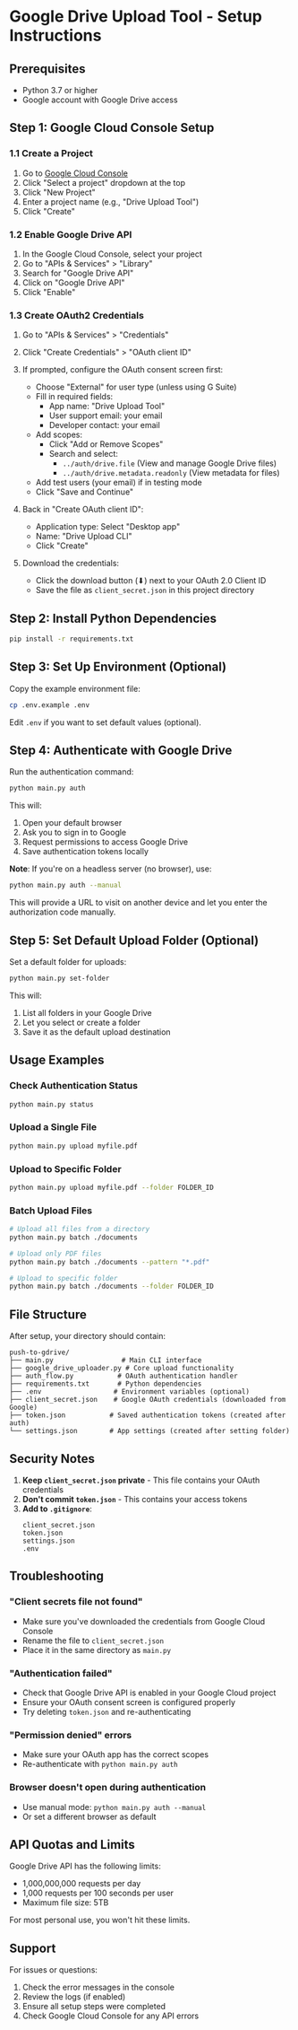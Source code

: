 # Google Drive Upload Tool - Setup Instructions

## Prerequisites
- Python 3.7 or higher
- Google account with Google Drive access

## Step 1: Google Cloud Console Setup

### 1.1 Create a Project
1. Go to [Google Cloud Console](https://console.cloud.google.com/)
2. Click "Select a project" dropdown at the top
3. Click "New Project"
4. Enter a project name (e.g., "Drive Upload Tool")
5. Click "Create"

### 1.2 Enable Google Drive API
1. In the Google Cloud Console, select your project
2. Go to "APIs & Services" > "Library"
3. Search for "Google Drive API"
4. Click on "Google Drive API"
5. Click "Enable"

### 1.3 Create OAuth2 Credentials
1. Go to "APIs & Services" > "Credentials"
2. Click "Create Credentials" > "OAuth client ID"
3. If prompted, configure the OAuth consent screen first:
   - Choose "External" for user type (unless using G Suite)
   - Fill in required fields:
     - App name: "Drive Upload Tool"
     - User support email: your email
     - Developer contact: your email
   - Add scopes:
     - Click "Add or Remove Scopes"
     - Search and select:
       - `../auth/drive.file` (View and manage Google Drive files)
       - `../auth/drive.metadata.readonly` (View metadata for files)
   - Add test users (your email) if in testing mode
   - Click "Save and Continue"

4. Back in "Create OAuth client ID":
   - Application type: Select "Desktop app"
   - Name: "Drive Upload CLI"
   - Click "Create"

5. Download the credentials:
   - Click the download button (⬇) next to your OAuth 2.0 Client ID
   - Save the file as `client_secret.json` in this project directory

## Step 2: Install Python Dependencies

```bash
pip install -r requirements.txt
```

## Step 3: Set Up Environment (Optional)

Copy the example environment file:
```bash
cp .env.example .env
```

Edit `.env` if you want to set default values (optional).

## Step 4: Authenticate with Google Drive

Run the authentication command:
```bash
python main.py auth
```

This will:
1. Open your default browser
2. Ask you to sign in to Google
3. Request permissions to access Google Drive
4. Save authentication tokens locally

**Note**: If you're on a headless server (no browser), use:
```bash
python main.py auth --manual
```
This will provide a URL to visit on another device and let you enter the authorization code manually.

## Step 5: Set Default Upload Folder (Optional)

Set a default folder for uploads:
```bash
python main.py set-folder
```

This will:
1. List all folders in your Google Drive
2. Let you select or create a folder
3. Save it as the default upload destination

## Usage Examples

### Check Authentication Status
```bash
python main.py status
```

### Upload a Single File
```bash
python main.py upload myfile.pdf
```

### Upload to Specific Folder
```bash
python main.py upload myfile.pdf --folder FOLDER_ID
```

### Batch Upload Files
```bash
# Upload all files from a directory
python main.py batch ./documents

# Upload only PDF files
python main.py batch ./documents --pattern "*.pdf"

# Upload to specific folder
python main.py batch ./documents --folder FOLDER_ID
```

## File Structure

After setup, your directory should contain:
```
push-to-gdrive/
├── main.py                 # Main CLI interface
├── google_drive_uploader.py # Core upload functionality
├── auth_flow.py           # OAuth authentication handler
├── requirements.txt       # Python dependencies
├── .env                  # Environment variables (optional)
├── client_secret.json    # Google OAuth credentials (downloaded from Google)
├── token.json           # Saved authentication tokens (created after auth)
└── settings.json        # App settings (created after setting folder)
```

## Security Notes

1. **Keep `client_secret.json` private** - This file contains your OAuth credentials
2. **Don't commit `token.json`** - This contains your access tokens
3. **Add to `.gitignore`**:
   ```
   client_secret.json
   token.json
   settings.json
   .env
   ```

## Troubleshooting

### "Client secrets file not found"
- Make sure you've downloaded the credentials from Google Cloud Console
- Rename the file to `client_secret.json`
- Place it in the same directory as `main.py`

### "Authentication failed"
- Check that Google Drive API is enabled in your Google Cloud project
- Ensure your OAuth consent screen is configured properly
- Try deleting `token.json` and re-authenticating

### "Permission denied" errors
- Make sure your OAuth app has the correct scopes
- Re-authenticate with `python main.py auth`

### Browser doesn't open during authentication
- Use manual mode: `python main.py auth --manual`
- Or set a different browser as default

## API Quotas and Limits

Google Drive API has the following limits:
- 1,000,000,000 requests per day
- 1,000 requests per 100 seconds per user
- Maximum file size: 5TB

For most personal use, you won't hit these limits.

## Support

For issues or questions:
1. Check the error messages in the console
2. Review the logs (if enabled)
3. Ensure all setup steps were completed
4. Check Google Cloud Console for any API errors